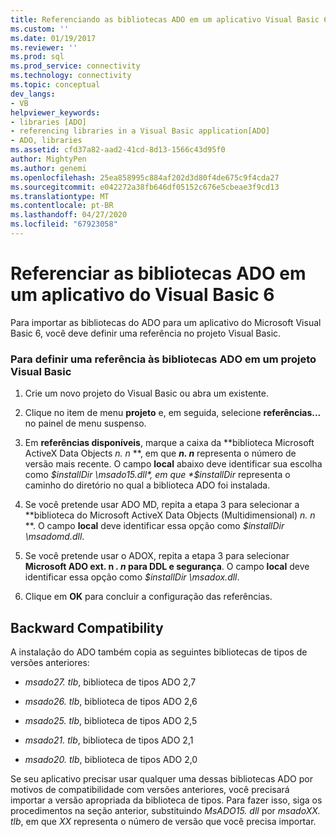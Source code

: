 ```yaml
---
title: Referenciando as bibliotecas ADO em um aplicativo Visual Basic 6 | Microsoft Docs
ms.custom: ''
ms.date: 01/19/2017
ms.reviewer: ''
ms.prod: sql
ms.prod_service: connectivity
ms.technology: connectivity
ms.topic: conceptual
dev_langs:
- VB
helpviewer_keywords:
- libraries [ADO]
- referencing libraries in a Visual Basic application[ADO]
- ADO, libraries
ms.assetid: cfd37a82-aad2-41cd-8d13-1566c43d95f0
author: MightyPen
ms.author: genemi
ms.openlocfilehash: 25ea858995c884af202d3d80f4de675c9f4cda27
ms.sourcegitcommit: e042272a38fb646df05152c676e5cbeae3f9cd13
ms.translationtype: MT
ms.contentlocale: pt-BR
ms.lasthandoff: 04/27/2020
ms.locfileid: "67923058"
---
```

# <a name="referencing-the-ado-libraries-in-a-visual-basic-6-application"></a>Referenciar as bibliotecas ADO em um aplicativo do Visual Basic 6
Para importar as bibliotecas do ADO para um aplicativo do Microsoft Visual Basic 6, você deve definir uma referência no projeto Visual Basic.  
  
### <a name="to-set-a-reference-to-the-ado-libraries-in-a-visual-basic-project"></a>Para definir uma referência às bibliotecas ADO em um projeto Visual Basic  
  
1.  Crie um novo projeto do Visual Basic ou abra um existente.  
  
2.  Clique no item de menu **projeto** e, em seguida, selecione **referências...** no painel de menu suspenso.  
  
3.  Em **referências disponíveis**, marque a caixa da **biblioteca Microsoft ActiveX Data Objects *n. n* **, em que ***n. n*** representa o número de versão mais recente. O campo **local** abaixo deve identificar sua escolha como *$installDir \msado15.dll*, em que *$installDir* representa o caminho do diretório no qual a biblioteca ADO foi instalada.  
  
4.  Se você pretende usar ADO MD, repita a etapa 3 para selecionar a **biblioteca do Microsoft ActiveX Data Objects (Multidimensional) *n. n* **. O campo **local** deve identificar essa opção como *$installDir \msadomd.dll*.  
  
5.  Se você pretende usar o ADOX, repita a etapa 3 para selecionar **Microsoft ADO ext. n *. n* para DDL e segurança**. O campo **local** deve identificar essa opção como *$installDir \msadox.dll*.  
  
6.  Clique em **OK** para concluir a configuração das referências.  
  
## <a name="backward-compatibility"></a>Backward Compatibility  
 A instalação do ADO também copia as seguintes bibliotecas de tipos de versões anteriores:  
  
-   *msado27. tlb*, biblioteca de tipos ADO 2,7  
  
-   *msado26. tlb*, biblioteca de tipos ADO 2,6  
  
-   *msado25. tlb*, biblioteca de tipos ADO 2,5  
  
-   *msado21. tlb*, biblioteca de tipos ADO 2,1  
  
-   *msado20. tlb*, biblioteca de tipos ADO 2,0  
  
 Se seu aplicativo precisar usar qualquer uma dessas bibliotecas ADO por motivos de compatibilidade com versões anteriores, você precisará importar a versão apropriada da biblioteca de tipos. Para fazer isso, siga os procedimentos na seção anterior, substituindo *MsADO15. dll* por *msadoXX. tlb*, em que *XX* representa o número de versão que você precisa importar.
